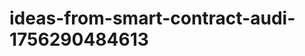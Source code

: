 # ideas-from-smart-contract-audi-1756290484613
```json [ { "title": "AI-Powered Vulnerability Scanner for Smart Contracts", "description": "أداة تعتمد على الذكاء الاصطناعي لتحليل عقود الذكاء الاصطناعي واكتشاف الثغرات الأمنية المحتملة.", "mvp_plan": "تطوير نموذج أولي يقوم بتحليل عقود ذكية بسيطة باستخدام مكتبات تحليل الشيفرة المتاحة، مع واجهة مستخدم بسيطة لإدخال الشيفرة وعرض النتائج." }, { "ti...
